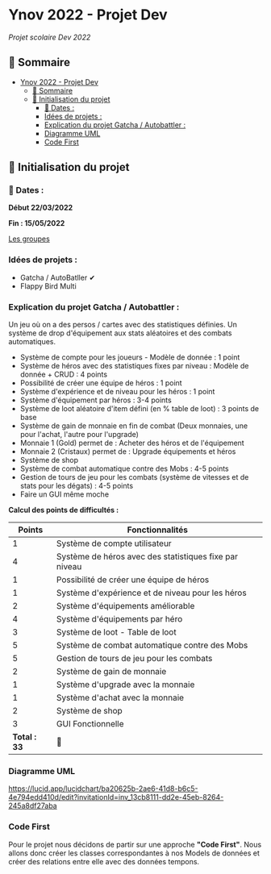 # Ynov 2022 - Projet Dev

_Projet scolaire Dev 2022_

## 🐧 Sommaire

- [Ynov 2022 - Projet Dev](#ynov-2022---projet-dev)
  - [🐧 Sommaire](#-sommaire)
  - [🚀 Initialisation du projet](#-initialisation-du-projet)
    - [📅 Dates :](#-dates-)
    - [Idées de projets :](#idées-de-projets-)
    - [Explication du projet Gatcha / Autobattler :](#explication-du-projet-gatcha--autobattler-)
    - [Diagramme UML](#diagramme-uml)
    - [Code First](#code-first)

## 🚀 Initialisation du projet

### 📅 Dates :

**Début 22/03/2022**

**Fin : 15/05/2022**

[Les groupes](https://auvencecom-my.sharepoint.com/:x:/g/personal/calvin_seaphanh_ynov_com/EUxJSOmsdAxIrsbqKYzvEjsBMn_ozul2SBlZ9ViMvaduCg?e=mo5wek)

### Idées de projets :

- Gatcha / AutoBatller ✔
- Flappy Bird Multi

### Explication du projet Gatcha / Autobattler :

Un jeu où on a des persos / cartes avec des statistiques définies. Un système de drop d'équipement aux stats aléatoires et des combats automatiques.

- Système de compte pour les joueurs - Modèle de donnée : 1 point
- Système de héros avec des statistiques fixes par niveau : Modèle de donnée + CRUD : 4 points
- Possibilité de créer une équipe de héros : 1 point
- Système d'expérience et de niveau pour les héros : 1 point
- Système d'équipement par héros : 3-4 points
- Système de loot aléatoire d'item défini (en % table de loot) : 3 points de base
- Système de gain de monnaie en fin de combat (Deux monnaies, une pour l'achat, l'autre pour l'upgrade)
- Monnaie 1 (Gold) permet de : Acheter des héros et de l'équipement
- Monnaie 2 (Cristaux) permet de : Upgrade équipements et héros
- Système de shop
- Système de combat automatique contre des Mobs : 4-5 points
- Gestion de tours de jeu pour les combats (système de vitesses et de stats pour les dégats) : 4-5 points
- Faire un GUI même moche

**Calcul des points de difficultés :**

| Points         | Fonctionnalités                                        |
| -------------- | ------------------------------------------------------ |
| 1              | Système de compte utilisateur                          |
| 4              | Système de héros avec des statistiques fixe par niveau |
| 1              | Possibilité de créer une équipe de héros               |
| 1              | Système d'expérience et de niveau pour les héros       |
| 2              | Système d'équipements améliorable                      |
| 4              | Système d'équipements par héro                         |
| 3              | Système de loot - Table de loot                        |
| 5              | Système de combat automatique contre des Mobs          |
| 5              | Gestion de tours de jeu pour les combats               |
| 2              | Système de gain de monnaie                             |
| 1              | Système d'upgrade avec la monnaie                      |
| 1              | Système d'achat avec la monnaie                        |
| 2              | Système de shop                                        |
| 3              | GUI Fonctionnelle                                      |
| **Total : 33** | 🎉                                                     |

### Diagramme UML

https://lucid.app/lucidchart/ba20625b-2ae6-41d8-b6c5-4e794edd410d/edit?invitationId=inv_13cb8111-dd2e-45eb-8264-245a8df27aba

### Code First

Pour le projet nous décidons de partir sur une approche **"Code First"**.
Nous allons donc créer les classes correspondantes à nos Models de données et créer des relations entre elle avec des données tempons.
